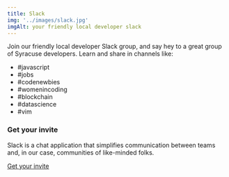 ```yaml
---
title: Slack 
img: '../images/slack.jpg'
imgAlt: your friendly local developer slack 
---
```


Join our friendly local developer Slack group, and say hey to a great group of Syracuse developers. Learn and share in channels like:

* #javascript
* #jobs
* #codenewbies
* #womenincoding
* #blockchain
* #datascience
* #vim

<div class='well small'>

### Get your invite

Slack is a chat application that simplifies communication between
teams and, in our case, communities of like-minded folks.

<p class="text-center">
  <a href="https://join.slack.com/t/syracuseio/shared_invite/zt-aw7rkg3q-2cgCecN524oOVarFJWMOPw" class="btn">
    Get your invite <i class="fa fa-slack" />
  </a>
</p>

</div>

